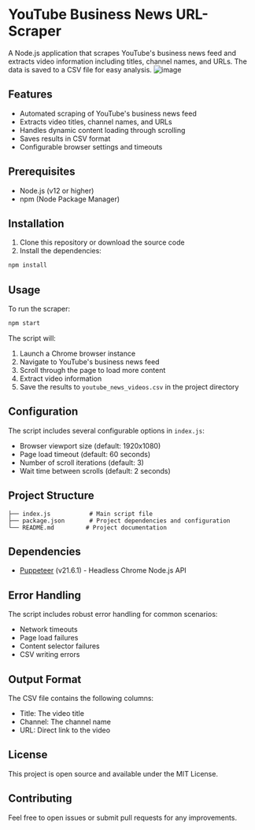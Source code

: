 # YouTube Business News URL-Scraper

A Node.js application that scrapes YouTube's business news feed and extracts video information including titles, channel names, and URLs. The data is saved to a CSV file for easy analysis.
![image](https://github.com/user-attachments/assets/a2e8da35-834a-448b-8a63-ede0246f2332)

## Features

- Automated scraping of YouTube's business news feed
- Extracts video titles, channel names, and URLs
- Handles dynamic content loading through scrolling
- Saves results in CSV format
- Configurable browser settings and timeouts

## Prerequisites

- Node.js (v12 or higher)
- npm (Node Package Manager)

## Installation

1. Clone this repository or download the source code
2. Install the dependencies:
```bash
npm install
```

## Usage

To run the scraper:
```bash
npm start
```

The script will:
1. Launch a Chrome browser instance
2. Navigate to YouTube's business news feed
3. Scroll through the page to load more content
4. Extract video information
5. Save the results to `youtube_news_videos.csv` in the project directory

## Configuration

The script includes several configurable options in `index.js`:
- Browser viewport size (default: 1920x1080)
- Page load timeout (default: 60 seconds)
- Number of scroll iterations (default: 3)
- Wait time between scrolls (default: 2 seconds)

## Project Structure

```
├── index.js           # Main script file
├── package.json       # Project dependencies and configuration
└── README.md         # Project documentation
```

## Dependencies

- [Puppeteer](https://pptr.dev/) (v21.6.1) - Headless Chrome Node.js API

## Error Handling

The script includes robust error handling for common scenarios:
- Network timeouts
- Page load failures
- Content selector failures
- CSV writing errors

## Output Format

The CSV file contains the following columns:
- Title: The video title
- Channel: The channel name
- URL: Direct link to the video

## License

This project is open source and available under the MIT License.

## Contributing

Feel free to open issues or submit pull requests for any improvements.
